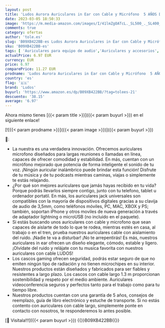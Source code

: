 ```yaml
---
layout: post
title: 'Ludos Aurora Auriculares in Ear con Cable y Micrófono  5 AÑOS DE GARANTÍA  Trenzado y Jack 3.5  Cascos Musica con Aislamiento del Sonido  Audífonos con Sonido iPhone  Samsung  Huawei  Xiaomi  MI'
date: 2023-03-05 18:50:33
image: 'https://m.media-amazon.com/images/I/41lmZgOATcL._SL500_._SL400_.jpg'
comments: true
category: ofertas
author: 'tole.es'
slug: 'B09XB422BB-es Ludos Aurora Auriculares in Ear con Cable y Micrófono 5...'
sku: 'B09XB422BB-es'
tags: [ 'Auriculares para equipo de audio','Auriculares y accesorios','Electrónica','iphone','ludos','🇪🇸', ]
actualPrice: 6.97 EUR
currency: EUR
price: 6.97
comparePrice: 11.27 EUR
prodname: 'Ludos Aurora Auriculares in Ear con Cable y Micrófono  5 AÑOS DE GARANTÍA  Trenzado y Jack 3.5  Cascos Musica con Aislamiento del Sonido  Audífonos con Sonido iPhone  Samsung  Huawei  Xiaomi  MI'
country: 'es'
flag: '🇪🇸'
brand: 'Ludos'
buyurl: 'https://www.amazon.es/dp/B09XB422BB/?tag=tolees-21'
descuento: '38.15'
average: '6.97'
---
```


Ahora mismo tienes [{{< param title >}}]({{< param buyurl >}}) en el siguiente enlace!

[![{{< param prodname >}}]({{< param image >}})]({{< param buyurl >}})

🔎:

- La nuestra es una verdadera innovación. Ofrecemos auriculares microfono diseñados para largas reuniones o llamadas en línea, capaces de ofrecer comodidad y estabilidad. En más, cuentan con un micrófono mejorado que potencia de forma inteligente el sonido de tu voz. ¡Ningún auricular inalámbrico puede brindar esta función! Disfrute de tu música y de tu podcasts mientras caminas, viajas o simplemente te estás relajando.
- ¿Por qué son mejores auriculares que jamás hayas recibido en tu vida? Porque podrás llevarlos siempre contigo, junto con tu telefono, tablet u ordenador portatil. En más, los auriculares jack universales son compatibles con la mayoría de dispositivos digitales gracias a su clavija de audio de 3,5mm, como teléfonos móviles, PC, MAC, XBOX y PS; también, soportan iPhone y otros moviles de nueva generación a través de adaptador lightning o microUSB (no incluido en el paquete).
- Si estás buscando unos auriculares con cable y microfono que sean capaces de aislarte de todo lo que te rodea, mientras estés en casa, al trabajo o en el tren, prueba nuestros auriculares cable con aislamiento del ruido. ¡Nadie te va a disturbar! ¡No te arrepentirás! Es más, nuestros auriculares in ear ofrecen un diseño elegante, cómodo, estable y ligero. ¡Olvídate del ruido y relájate con tu musica favorita con nuestros auriculares con cable LUDOS!
- Los cascos gaming ofrecen seguridad, podrás estar seguro de que no emiten ningún tipo de radiación y no tienen microchipes en su interior. Nuestros productos están diseñados y fabricados para ser fiables y resistentes a largo plazo. Los cascos con cable largo 1.3 m proporcionan sostenibilidad y respeto por el medio ambiente. Auriculares videoconferencia seguros y perfectos tanto para el trabajo como para tu tiempo libre.
- Nuestros productos cuentan con una garantía de 5 años, consejos de reemplazo, guía de libro electrónico y estuche de transporte. Si no estás contento con auriculares con cable largo, simplemente ponte en contacto con nosotros, te responderemos lo antes posible.

[🛒 Visítala!!!]({{< param buyurl >}})
{{<world>}}B09XB422BB{{</world>}}

